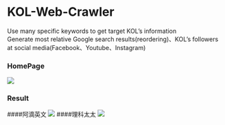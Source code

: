 # KOL-Web-Crawler
Use many specific keywords to get target KOL’s information
<br>
Generate most relative Google search results(reordering)、KOL’s followers at social media(Facebook、Youtube、Instagram)
### HomePage
![](https://github.com/106306028/KOL-Web-Crawler/blob/master/homepage.jpg)
### Result
####阿滴英文
![](https://github.com/106306028/KOL-Web-Crawler/blob/master/%E9%98%BF%E6%BB%B4%E8%8B%B1%E6%96%87.jpg)
####理科太太
![](https://github.com/106306028/KOL-Web-Crawler/blob/master/%E7%90%86%E7%A7%91%E5%A4%AA%E5%A4%AA.jpg)
